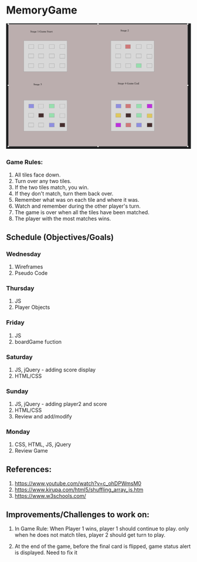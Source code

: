 # MemoryGame
![wireframe](./wireframe/memoryGameWireframe.png)

### Game Rules:

1. All tiles face down.
2. Turn over any two tiles.
3. If the two tiles match, you win.
4. If they don't match, turn them back over.
5. Remember what was on each tile and where it was.
6. Watch and remember during the other player's turn.
7. The game is over when all the tiles have been matched.
8. The player with the most matches wins.

## Schedule (Objectives/Goals)
### Wednesday

1. Wireframes
2. Pseudo Code

### Thursday

1. JS
2. Player Objects

### Friday

1. JS
2. boardGame fuction

### Saturday
1. JS, jQuery - adding score display
2. HTML/CSS
### Sunday
1. JS, jQuery - adding player2 and score 
2. HTML/CSS
3. Review and add/modify 

### Monday

1. CSS, HTML, JS, jQuery
2. Review Game


## References: 
1. https://www.youtube.com/watch?v=c_ohDPWmsM0
2. https://www.kirupa.com/html5/shuffling_array_js.htm
3. https://www.w3schools.com/

## Improvements/Challenges to work on:

1. In Game Rule: When Player 1 wins, player 1 should continue to play. only when he does not match tiles, player 2 should get turn to play.

2. At the end of the game, before the final card is flipped, game status alert is displayed. Need to fix it
